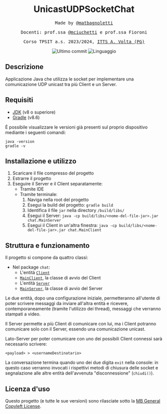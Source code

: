 <h1 align="center">UnicastUDPSocketChat</h1>

<p align="center" style="font-family: monospace">Made by <a href="https://github.com/matbagnoletti">@matbagnoletti</a></p>
<p align="center" style="font-family: monospace">Docenti: prof.ssa <a href="https://github.com/mciuchetti">@mciuchetti</a> e prof.ssa Fioroni</p>
<p align="center" style="font-family: monospace">Corso TPSIT a.s. 2023/2024, <a href="https://www.avoltapg.edu.it/">ITTS A. Volta (PG)</a></p>
<p align="center">
    <img src="https://img.shields.io/github/last-commit/matbagnoletti/UnicastUDPSocketChat?style=for-the-badge" alt="Ultimo commit">
    <img src="https://img.shields.io/github/languages/top/matbagnoletti/UnicastUDPSocketChat?style=for-the-badge" alt="Linguaggio">
</p>

## Descrizione
Applicazione Java che utilizza le socket per implementare una comunicazione UDP unicast tra più Client e un Server.

## Requisiti
- [JDK](https://www.oracle.com/it/java/technologies/downloads/) (v8 o superiore)
- [Gradle](https://gradle.org/install/) (v8.6)

È possibile visualizzare le versioni già presenti sul proprio dispositivo mediante i seguenti comandi:
```
java -version
gradle -v
```

## Installazione e utilizzo
1. Scaricare il file compresso del progetto
2. Estrarre il progetto
3. Eseguire il Server e il Client separatamente:
    - Tramite IDE
    - Tramite terminale:
        1. Naviga nella root del progetto
        2. Esegui la build del progetto: `gradle build`
        3. Identifica il file `jar` nella directory `/build/libs/`
        4. Esegui il Server: `java -cp build/libs/<nome-del-file-jar>.jar chat.MainServer`
        5. Esegui il Client in un'altra finestra: `java -cp build/libs/<nome-del-file-jar>.jar chat.MainClient`

## Struttura e funzionamento
Il progetto si compone da quattro classi:

- Nel package `chat`:
    - L'entità [`Client`](src/main/java/chat/Client.java)
    - [`MainClient`](src/main/java/chat/MainClient.java), la classe di avvio del Client
    - L'entità [`Server`](src/main/java/chat/Server.java)
    - [`MainServer`](src/main/java/chat/MainServer.java), la classe di avvio del Server

Le due entità, dopo una configurazione iniziale, permetteranno all'utente di poter scrivere messaggi da inviare all'altra entità e ricevere, contemporaneamente (tramite l'utilizzo dei thread), messaggi che verranno stampati a video.

Il Server permette a più Client di comunicare con lui, ma i Client potranno comunicare solo con il Server, essendo una comunicazione unicast.

Lato-Server per poter comunicare con uno dei possibili Client connessi sarà necessario scrivere:
```text
<payload> > <usernameDestinatario>
```

La conversazione termina quando uno dei due digita `exit` nella console: in questo caso verranno invocati i rispettivi metodi di chiusura delle socket e segnalazione alle altre entità dell'avvenuta "disconnessione" (`chiudi()`).

## Licenza d'uso
Questo progetto (e tutte le sue versioni) sono rilasciate sotto la [MB General Copyleft License](LICENSE).